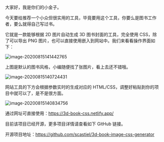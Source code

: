 大家好，我是你们的小金子。

今天要给推荐一个小众但很实用的工具，毕竟要用这个工具，你要么是图书工作者，要么就得自己写过书。

它就是一款能够根据 2D 图片自动生成 3D 图书封面的工具，完全使用 CSS，除了可以导出 PNG 图片，也可以直接使用嵌入到网站中。我们来看看操作界面如下：

![image-20200815141442765](https://7465-test-3c9b5e-1-1301419220.tcb.qcloud.la/mac_github_images/compress_image-20200815141442765.png)

上图是默认的图书风格，小编随便找了张图片，看上去还不错哦。

![image-20200815140724431](https://7465-test-3c9b5e-1-1301419220.tcb.qcloud.la/mac_github_images/compress_image-20200815140724431.png)

网站工具的下方会根据参数实时的生成对应的 HTML/CSS，调整好粘贴到你的项目中就可以了，是不是很方面。

![image-20200815140834756](https://7465-test-3c9b5e-1-1301419220.tcb.qcloud.la/mac_github_images/compress_image-20200815140834756.png)

通过网址可直接使用：https://3d-book-css.netlify.app/

目前该项目已经开源，更多项目详情请查看如下 GitHub 链接。

开源项目地址：https://github.com/scastiel/3d-book-image-css-generator